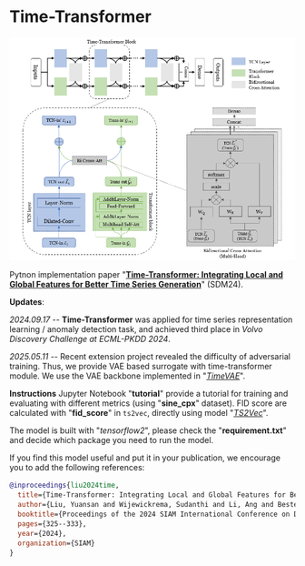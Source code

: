 # Time-Transformer

<p align="center">
<img src=imgs/timetransformer.png />
</p>

Pytnon implementation paper "[**Time-Transformer: Integrating Local and Global Features for Better Time Series Generation**](https://epubs.siam.org/doi/10.1137/1.9781611978032.37)" (SDM24).

**Updates**:

*2024.09.17* -- **Time-Transformer** was applied for time series representation learning / anomaly detection task, and achieved third place in *Volvo Discovery Challenge at ECML-PKDD 2024*.

*2025.05.11* -- Recent extension project revealed the difficulty of adversarial training. Thus, we provide VAE based surrogate with time-transformer module. We use the VAE backbone implemented in "[*TimeVAE*](https://github.com/abudesai/timeVAE)".

**Instructions**
Jupyter Notebook "**tutorial**" provide a tutorial for training and evaluating with different metrics (using "**sine_cpx**" dataset). FID score are calculated with "**fid_score**" in `ts2vec`, directly using model "[*TS2Vec*](https://github.com/yuezhihan/ts2vec)".

The model is built with "*tensorflow2*", please check the "**requirement.txt**" and decide which package you need to run the model.

If you find this model useful and put it in your publication, we encourage you to add the following references:
```bibtex
@inproceedings{liu2024time,
  title={Time-Transformer: Integrating Local and Global Features for Better Time Series Generation},
  author={Liu, Yuansan and Wijewickrema, Sudanthi and Li, Ang and Bester, Christofer and O'Leary, Stephen and Bailey, James},
  booktitle={Proceedings of the 2024 SIAM International Conference on Data Mining (SDM)},
  pages={325--333},
  year={2024},
  organization={SIAM}
}
```

